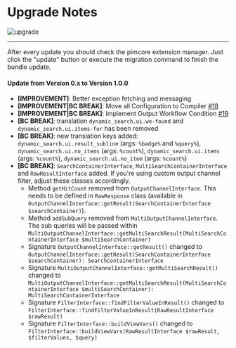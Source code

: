 # Upgrade Notes
![upgrade](https://user-images.githubusercontent.com/700119/31535145-3c01a264-affa-11e7-8d86-f04c33571f65.png)  

***

After every update you should check the pimcore extension manager. 
Just click the "update" button or execute the migration command to finish the bundle update.

#### Update from Version 0.x to Version 1.0.0
- **[IMPROVEMENT]**: Better exception fetching and messaging
- **[IMPROVEMENT|BC BREAK]**: Move all Configuration to Compiler [#18](https://github.com/dachcom-digital/pimcore-dynamic-search/issues/18)
- **[IMPROVEMENT|BC BREAK]**: Implement Output Workflow Condition [#19](https://github.com/dachcom-digital/pimcore-dynamic-search/issues/19)
- **[BC BREAK]**: translation `dynamic_search.ui.we-found` and `dynamic_search.ui.items-for` has been removed
- **[BC BREAK]**: new translation keys added: `dynamic_search.ui.result_subline` (args: `%badge%` and `%query%`), `dynamic_search.ui.no_items` (args: `%count%`), `dynamic_search.ui.items` (args: `%count%`), `dynamic_search.ui.no_item` (args: `%count%`)
- **[BC BREAK]**: `SearchContainerInterface`, `MultiSearchContainerInterface` and `RawResultInterface` added. If you're using custom output channel filter, adjust these classes accordingly.
  - Method `getHitCount` removed from `OutputChannelInterface`. This needs to be defined in `RawResponse` class (available in `OutputChannelInterface::getResult(SearchContainerInterface $searchContainer)`).
  - Method `addSubQuery` removed from `MultiOutputChannelInterface`. The sub queries will be passed within `MultiOutputChannelInterface::getMultiSearchResult(MultiSearchContainerInterface $multiSearchContainer)`
  - Signature `OutputChannelInterface::getResult()` changed to `OutputChannelInterface::getResult(SearchContainerInterface $searchContainer): SearchContainerInterface`
  - Signature `MultiOutputChannelInterface::getMultiSearchResult()` changed to `MultiOutputChannelInterface::getMultiSearchResult(MultiSearchContainerInterface $multiSearchContainer): MultiSearchContainerInterface`
  - Signature `FilterInterface::findFilterValueInResult()` changed to `FilterInterface::findFilterValueInResult(RawResultInterface $rawResult)`
  - Signature `FilterInterface::buildViewVars()` changed to `FilterInterface::buildViewVars(RawResultInterface $rawResult, $filterValues, $query)`